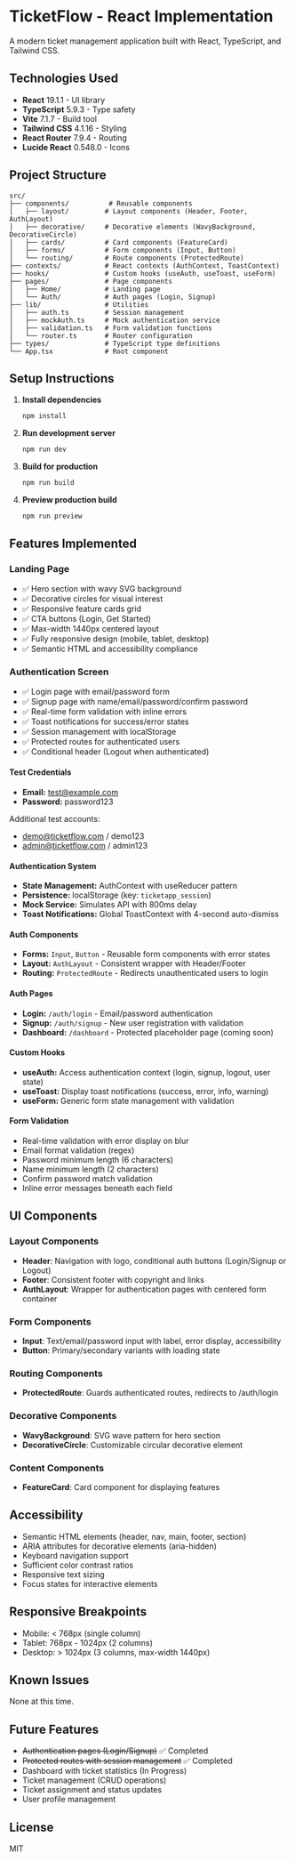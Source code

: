 # TicketFlow - React Implementation

A modern ticket management application built with React, TypeScript, and Tailwind CSS.

## Technologies Used

- **React** 19.1.1 - UI library
- **TypeScript** 5.9.3 - Type safety
- **Vite** 7.1.7 - Build tool
- **Tailwind CSS** 4.1.16 - Styling
- **React Router** 7.9.4 - Routing
- **Lucide React** 0.548.0 - Icons

## Project Structure

```
src/
├── components/          # Reusable components
│   ├── layout/         # Layout components (Header, Footer, AuthLayout)
│   ├── decorative/     # Decorative elements (WavyBackground, DecorativeCircle)
│   ├── cards/          # Card components (FeatureCard)
│   ├── forms/          # Form components (Input, Button)
│   └── routing/        # Route components (ProtectedRoute)
├── contexts/           # React contexts (AuthContext, ToastContext)
├── hooks/              # Custom hooks (useAuth, useToast, useForm)
├── pages/              # Page components
│   ├── Home/           # Landing page
│   └── Auth/           # Auth pages (Login, Signup)
├── lib/                # Utilities
│   ├── auth.ts         # Session management
│   ├── mockAuth.ts     # Mock authentication service
│   ├── validation.ts   # Form validation functions
│   └── router.ts       # Router configuration
├── types/              # TypeScript type definitions
└── App.tsx             # Root component
```

## Setup Instructions

1. **Install dependencies**
   ```bash
   npm install
   ```

2. **Run development server**
   ```bash
   npm run dev
   ```

3. **Build for production**
   ```bash
   npm run build
   ```

4. **Preview production build**
   ```bash
   npm run preview
   ```

## Features Implemented

### Landing Page
- ✅ Hero section with wavy SVG background
- ✅ Decorative circles for visual interest
- ✅ Responsive feature cards grid
- ✅ CTA buttons (Login, Get Started)
- ✅ Max-width 1440px centered layout
- ✅ Fully responsive design (mobile, tablet, desktop)
- ✅ Semantic HTML and accessibility compliance

### Authentication Screen
- ✅ Login page with email/password form
- ✅ Signup page with name/email/password/confirm password
- ✅ Real-time form validation with inline errors
- ✅ Toast notifications for success/error states
- ✅ Session management with localStorage
- ✅ Protected routes for authenticated users
- ✅ Conditional header (Logout when authenticated)

#### Test Credentials
- **Email:** test@example.com
- **Password:** password123

Additional test accounts:
- demo@ticketflow.com / demo123
- admin@ticketflow.com / admin123

#### Authentication System
- **State Management:** AuthContext with useReducer pattern
- **Persistence:** localStorage (key: `ticketapp_session`)
- **Mock Service:** Simulates API with 800ms delay
- **Toast Notifications:** Global ToastContext with 4-second auto-dismiss

#### Auth Components
- **Forms:** `Input`, `Button` - Reusable form components with error states
- **Layout:** `AuthLayout` - Consistent wrapper with Header/Footer
- **Routing:** `ProtectedRoute` - Redirects unauthenticated users to login

#### Auth Pages
- **Login:** `/auth/login` - Email/password authentication
- **Signup:** `/auth/signup` - New user registration with validation
- **Dashboard:** `/dashboard` - Protected placeholder page (coming soon)

#### Custom Hooks
- **useAuth:** Access authentication context (login, signup, logout, user state)
- **useToast:** Display toast notifications (success, error, info, warning)
- **useForm:** Generic form state management with validation

#### Form Validation
- Real-time validation with error display on blur
- Email format validation (regex)
- Password minimum length (6 characters)
- Name minimum length (2 characters)
- Confirm password match validation
- Inline error messages beneath each field

## UI Components

### Layout Components
- **Header**: Navigation with logo, conditional auth buttons (Login/Signup or Logout)
- **Footer**: Consistent footer with copyright and links
- **AuthLayout**: Wrapper for authentication pages with centered form container

### Form Components
- **Input**: Text/email/password input with label, error display, accessibility
- **Button**: Primary/secondary variants with loading state

### Routing Components
- **ProtectedRoute**: Guards authenticated routes, redirects to /auth/login

### Decorative Components
- **WavyBackground**: SVG wave pattern for hero section
- **DecorativeCircle**: Customizable circular decorative element

### Content Components
- **FeatureCard**: Card component for displaying features

## Accessibility

- Semantic HTML elements (header, nav, main, footer, section)
- ARIA attributes for decorative elements (aria-hidden)
- Keyboard navigation support
- Sufficient color contrast ratios
- Responsive text sizing
- Focus states for interactive elements

## Responsive Breakpoints

- Mobile: < 768px (single column)
- Tablet: 768px - 1024px (2 columns)
- Desktop: > 1024px (3 columns, max-width 1440px)

## Known Issues

None at this time.

## Future Features

- ~~Authentication pages (Login/Signup)~~ ✅ Completed
- ~~Protected routes with session management~~ ✅ Completed
- Dashboard with ticket statistics (In Progress)
- Ticket management (CRUD operations)
- Ticket assignment and status updates
- User profile management

## License

MIT
